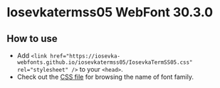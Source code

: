 # Iosevkatermss05 WebFont 30.3.0

## How to use

- Add `<link href="https://iosevka-webfonts.github.io/iosevkatermss05/IosevkaTermSS05.css" rel="stylesheet" />` to your `<head>`.
- Check out the [CSS file](./IosevkaTermSS05.css) for browsing the name of font family.
